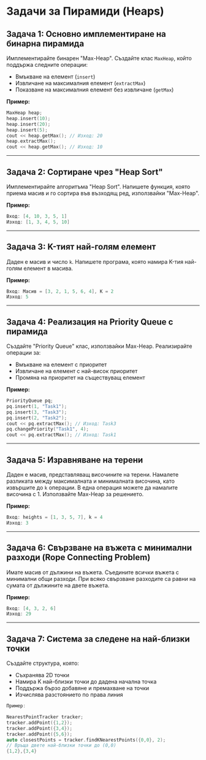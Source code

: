 # Задачи за Пирамиди (Heaps)

## Задача 1: Основно имплементиране на бинарна пирамида

Имплементирайте бинарен "Max-Heap". Създайте клас `MaxHeap`, който поддържа следните операции:

- Вмъкване на елемент (`insert`)
- Извличане на максималния елемент (`extractMax`)
- Показване на максималния елемент без извличане (`getMax`)

**Пример:**

```cpp
MaxHeap heap;
heap.insert(10);
heap.insert(20);
heap.insert(5);
cout << heap.getMax(); // Изход: 20
heap.extractMax();
cout << heap.getMax(); // Изход: 10
```

---

## Задача 2: Сортиране чрез "Heap Sort"

Имплементирайте алгоритъма "Heap Sort". Напишете функция, която приема масив и го сортира във възходящ ред, използвайки "Max-Heap".

**Пример:**

```cpp
Вход: [4, 10, 3, 5, 1]
Изход: [1, 3, 4, 5, 10]
```

---

## Задача 3: K-тият най-голям елемент

Даден е масив и число `k`. Напишете програма, която намира K-тия най-голям елемент в масива.

**Пример:**

```cpp
Вход: Масив = [3, 2, 1, 5, 6, 4], K = 2
Изход: 5
```

---

## Задача 4: Реализация на Priority Queue с пирамида

Създайте "Priority Queue" клас, използвайки Max-Heap. Реализирайте операции за:

- Вмъкване на елемент с приоритет
- Извличане на елемент с най-висок приоритет
- Промяна на приоритет на съществуващ елемент

**Пример:**

```cpp
PriorityQueue pq;
pq.insert(1, "Task1");
pq.insert(3, "Task3");
pq.insert(2, "Task2");
cout << pq.extractMax(); // Изход: Task3
pq.changePriority("Task1", 4);
cout << pq.extractMax(); // Изход: Task1
```

---

## Задача 5: Изравняване на терени

Даден е масив, представляващ височините на терени. Намалете разликата между максималната и минималната височина, като извършите до `k` операции. В една операция можете да намалите височина с 1. Използвайте Max-Heap за решението.

**Пример:**

```cpp
Вход: heights = [1, 3, 5, 7], k = 4
Изход: 3
```

---

## Задача 6: Свързване на въжета с минимални разходи (Rope Connecting Problem)

Имате масив от дължини на въжета. Съедините всички въжета с минимални общи разходи. При всяко свързване разходите са равни на сумата от дължините на двете въжета.

**Пример:**

```cpp
Вход: [4, 3, 2, 6]
Изход: 29
```

---

## Задача 7: Система за следене на най-близки точки

Създайте структура, която:

- Съхранява 2D точки
- Намира K най-близки точки до дадена начална точка
- Поддържа бързо добавяне и премахване на точки
- Изчислява разстоянието по права линия

```cpp
Пример:

NearestPointTracker tracker;
tracker.addPoint({1,2});
tracker.addPoint({3,4});
tracker.addPoint({5,6});
auto closestPoints = tracker.findKNearestPoints({0,0}, 2);
// Връща двете най-близки точки до (0,0)
{1,2},{3,4}
```
